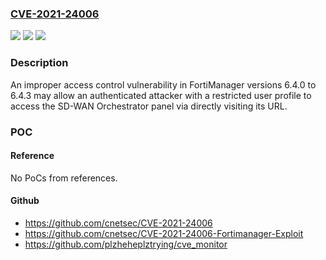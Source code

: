 ### [CVE-2021-24006](https://cve.mitre.org/cgi-bin/cvename.cgi?name=CVE-2021-24006)
![](https://img.shields.io/static/v1?label=Product&message=Fortinet%20FortiManager&color=blue)
![](https://img.shields.io/static/v1?label=Version&message=FortiManager%206.4.0%20to%206.4.3%20&color=brightgreen)
![](https://img.shields.io/static/v1?label=Vulnerability&message=Improper%20Access%20Control&color=brightgreen)

### Description

An improper access control vulnerability in FortiManager versions 6.4.0 to 6.4.3 may allow an authenticated attacker with a restricted user profile to access the SD-WAN Orchestrator panel via directly visiting its URL.

### POC

#### Reference
No PoCs from references.

#### Github
- https://github.com/cnetsec/CVE-2021-24006
- https://github.com/cnetsec/CVE-2021-24006-Fortimanager-Exploit
- https://github.com/plzheheplztrying/cve_monitor

